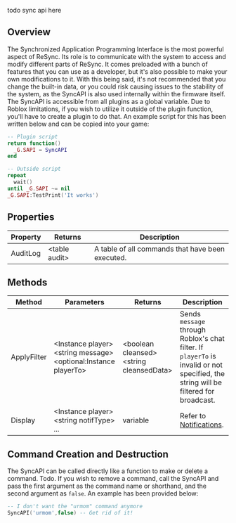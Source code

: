 todo sync api here

## Overview
The Synchronized Application Programming Interface is the most powerful aspect of ReSync. Its role is to communicate with the system to access and modify different parts of ReSync. It comes preloaded with a bunch of features that you can use as a developer, but it's also possible to make your own modifications to it. With this being said, it's not recommended that you change the built-in data, or you could risk causing issues to the stability of the system, as the SyncAPI is also used internally within the firmware itself. The SyncAPI is accessible from all plugins as a global variable. Due to Roblox limitations, if you wish to utilize it outside of the plugin function, you'll have to create a plugin to do that. An example script for this has been written below and can be copied into your game:
```lua
-- Plugin script
return function()
  _G.SAPI = SyncAPI
end
```
```lua
-- Outside script
repeat
  wait()
until _G.SAPI ~= nil
_G.SAPI:TestPrint('It works')
```

## Properties
| Property | Returns | Description |
| -------- | ------- | ----------- |
| AuditLog | \<table audit> | A table of all commands that have been executed.

## Methods
| Method      | Parameters                                                         | Returns                                    | Description |
| ----------- | ------------------------------------------------------------------ | ------------------------------------------ | ----------- |
| ApplyFilter | \<Instance player> \<string message> \<optional:Instance playerTo> | \<boolean cleansed> \<string cleansedData> | Sends ``message`` through Roblox's chat filter. If ``playerTo`` is invalid or not specified, the string will be filtered for broadcast.
| Display     | \<Instance player> \<string notifType> ...                         | variable                                   | Refer to <a href="">Notifications</a>.

## Command Creation and Destruction
The SyncAPI can be called directly like a function to make or delete a command. Todo. If you wish to remove a command, call the SyncAPI and pass the first argument as the command name or shorthand, and the second argument as ``false``. An example has been provided below:
```lua
-- I don't want the "urmom" command anymore
SyncAPI('urmom',false) -- Get rid of it!
```
